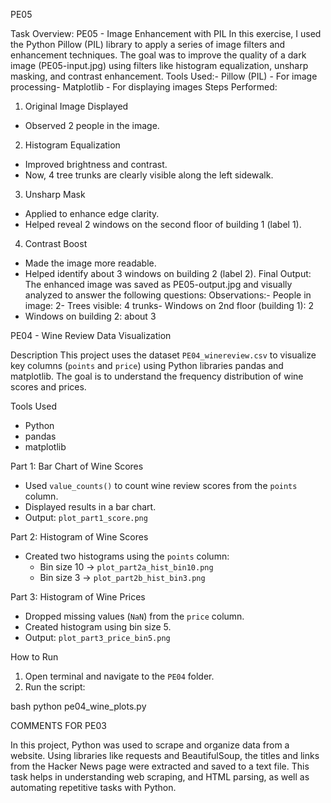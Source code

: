 PE05

Task Overview:
 PE05 - Image Enhancement with PIL
 In this exercise, I used the Python Pillow (PIL) library to apply a series of image filters and enhancement techniques.
 The goal was to improve the quality of a dark image (PE05-input.jpg) using filters like histogram equalization, unsharp masking, and contrast enhancement.
 Tools Used:- Pillow (PIL) - For image processing- Matplotlib - For displaying images
 Steps Performed:
 1. Original Image Displayed
   - Observed 2 people in the image.
 2. Histogram Equalization
   - Improved brightness and contrast.
   - Now, 4 tree trunks are clearly visible along the left sidewalk.
 3. Unsharp Mask
   - Applied to enhance edge clarity.
   - Helped reveal 2 windows on the second floor of building 1 (label 1).
 4. Contrast Boost
   - Made the image more readable.
   - Helped identify about 3 windows on building 2 (label 2).
 Final Output:
 The enhanced image was saved as PE05-output.jpg and visually analyzed to answer the following questions:
 Observations:- People in image: 2- Trees visible: 4 trunks- Windows on 2nd floor (building 1): 2
- Windows on building 2: about 3

PE04 - Wine Review Data Visualization

Description
This project uses the dataset `PE04_winereview.csv` to visualize key columns (`points` and `price`) using Python libraries pandas and matplotlib. The goal is to understand the frequency distribution of wine scores and prices.

Tools Used
- Python
- pandas
- matplotlib

Part 1: Bar Chart of Wine Scores
- Used `value_counts()` to count wine review scores from the `points` column.
- Displayed results in a bar chart.
- Output: `plot_part1_score.png`
  
Part 2: Histogram of Wine Scores
- Created two histograms using the `points` column:
  - Bin size 10 → `plot_part2a_hist_bin10.png`
  - Bin size 3  → `plot_part2b_hist_bin3.png`

Part 3: Histogram of Wine Prices
- Dropped missing values (`NaN`) from the `price` column.
- Created histogram using bin size 5.
- Output: `plot_part3_price_bin5.png`

How to Run
1. Open terminal and navigate to the `PE04` folder.
2. Run the script:

bash
python pe04_wine_plots.py



COMMENTS FOR PE03

In this project, Python was used to scrape and organize data from a website. Using libraries like requests and BeautifulSoup, the titles and links from the Hacker News page were extracted and saved to a text file.
This task helps in understanding web scraping, and HTML parsing, as well as automating repetitive tasks with Python.
